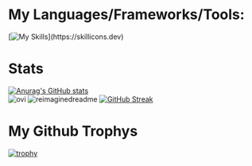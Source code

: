 
# My Languages/Frameworks/Tools:
[![My Skills](https://skillicons.dev/icons?i=js,html,css,blender,cs,figma,laravel,nextjs,php,react,vscode,wordpress,dotnet,discord,visualstudio,mysql,python,docker,ts,md,tailwind,)](https://skillicons.dev)

# Stats
[![Anurag's GitHub stats](https://github-readme-stats.vercel.app/api?username=Pascal-Benink&show_icons=true&theme=radical)](https://github.com/anuraghazra/github-readme-stats)\
<img src="https://github-readme-stats.vercel.app/api/top-langs?username=Pascal-Benink&show_icons=true&locale=en&layout=compact&theme=chartreuse-dark" alt="ovi" />
<img src="https://myreadme.vercel.app/api/embed/Pascal-Benink?panels=userstatistics,toprepositories,toplanguages,commitgraph" alt="reimaginedreadme" />
[![GitHub Streak](https://streak-stats.demolab.com?user=Pascal-Benink&theme=monokai&hide_border=false)](https://git.io/streak-stats)

# My Github Trophys
[![trophy](https://github-profile-trophy.vercel.app/?username=Pascal-Benink&theme=monokai)](https://github.com/ryo-ma/github-profile-trophy)
